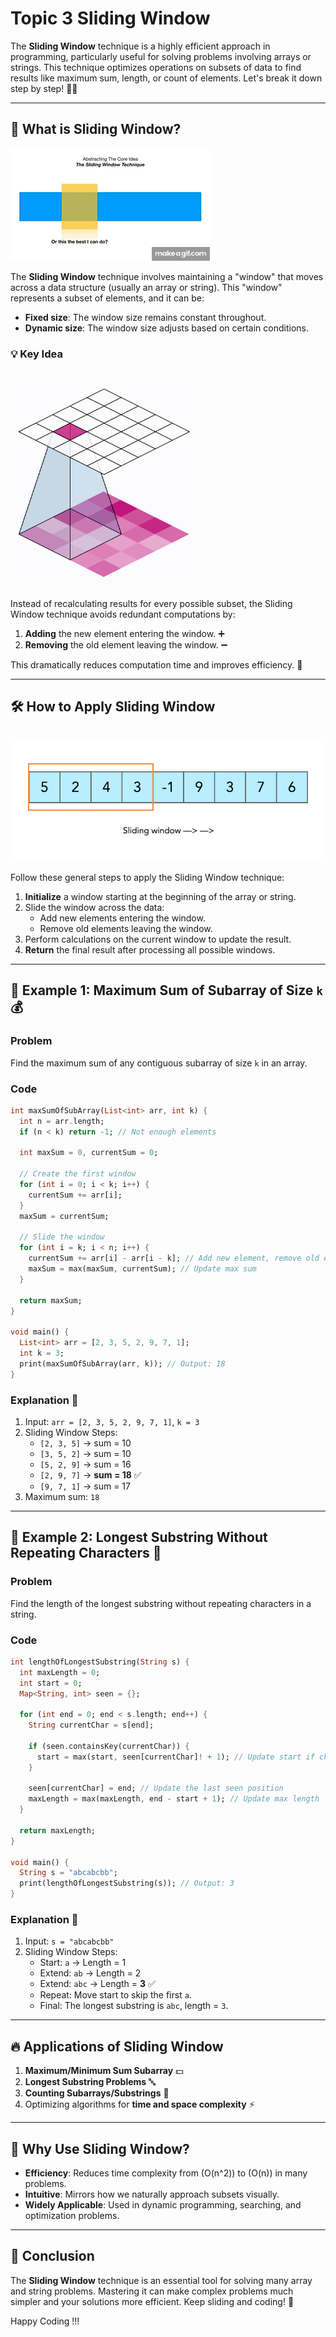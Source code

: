 # Topic 3 Sliding Window

The **Sliding Window** technique is a highly efficient approach in programming, particularly useful for solving problems involving arrays or strings. This technique optimizes operations on subsets of data to find results like maximum sum, length, or count of elements. Let's break it down step by step! 🏊‍♂️

---

## 📌 What is Sliding Window?

![Sliding Window](example-2.gif)

The **Sliding Window** technique involves maintaining a "window" that moves across a data structure (usually an array or string). This "window" represents a subset of elements, and it can be:

- **Fixed size**: The window size remains constant throughout.
- **Dynamic size**: The window size adjusts based on certain conditions.

### 💡 Key Idea

<br>
<img src="example-3.gif" alt="Sliding Window" width="300">

Instead of recalculating results for every possible subset, the Sliding Window technique avoids redundant computations by:

1. **Adding** the new element entering the window. ➕
2. **Removing** the old element leaving the window. ➖

This dramatically reduces computation time and improves efficiency. 🚀

---

## 🛠️ How to Apply Sliding Window

<br>
<img src="example-1.gif" alt="Sliding Window" width="600">

Follow these general steps to apply the Sliding Window technique:

1. **Initialize** a window starting at the beginning of the array or string.
2. Slide the window across the data:
   - Add new elements entering the window.
   - Remove old elements leaving the window.
3. Perform calculations on the current window to update the result.
4. **Return** the final result after processing all possible windows.

---

## 📝 Example 1: Maximum Sum of Subarray of Size `k` 💰

### Problem

Find the maximum sum of any contiguous subarray of size `k` in an array.

### Code

```dart
int maxSumOfSubArray(List<int> arr, int k) {
  int n = arr.length;
  if (n < k) return -1; // Not enough elements

  int maxSum = 0, currentSum = 0;

  // Create the first window
  for (int i = 0; i < k; i++) {
    currentSum += arr[i];
  }
  maxSum = currentSum;

  // Slide the window
  for (int i = k; i < n; i++) {
    currentSum += arr[i] - arr[i - k]; // Add new element, remove old element
    maxSum = max(maxSum, currentSum); // Update max sum
  }

  return maxSum;
}

void main() {
  List<int> arr = [2, 3, 5, 2, 9, 7, 1];
  int k = 3;
  print(maxSumOfSubArray(arr, k)); // Output: 18
}
```

### Explanation 📝

1. Input: `arr = [2, 3, 5, 2, 9, 7, 1]`, `k = 3`
2. Sliding Window Steps:
   - `[2, 3, 5]` → sum = 10
   - `[3, 5, 2]` → sum = 10
   - `[5, 2, 9]` → sum = 16
   - `[2, 9, 7]` → **sum = 18** ✅
   - `[9, 7, 1]` → sum = 17
3. Maximum sum: `18`

---

## 📝 Example 2: Longest Substring Without Repeating Characters 🔑

### Problem

Find the length of the longest substring without repeating characters in a string.

### Code

```dart
int lengthOfLongestSubstring(String s) {
  int maxLength = 0;
  int start = 0;
  Map<String, int> seen = {};

  for (int end = 0; end < s.length; end++) {
    String currentChar = s[end];

    if (seen.containsKey(currentChar)) {
      start = max(start, seen[currentChar]! + 1); // Update start if char repeats
    }

    seen[currentChar] = end; // Update the last seen position
    maxLength = max(maxLength, end - start + 1); // Update max length
  }

  return maxLength;
}

void main() {
  String s = "abcabcbb";
  print(lengthOfLongestSubstring(s)); // Output: 3
}
```

### Explanation 📝

1. Input: `s = "abcabcbb"`
2. Sliding Window Steps:
   - Start: `a` → Length = 1
   - Extend: `ab` → Length = 2
   - Extend: `abc` → Length = **3** ✅
   - Repeat: Move start to skip the first `a`.
   - Final: The longest substring is `abc`, length = `3`.

---

## 🔥 Applications of Sliding Window

1. **Maximum/Minimum Sum Subarray** 💵
2. **Longest Substring Problems** 🔤
3. **Counting Subarrays/Substrings** 🧮
4. Optimizing algorithms for **time and space complexity** ⚡

---

## 🚀 Why Use Sliding Window?

- **Efficiency**: Reduces time complexity from \(O(n^2)\) to \(O(n)\) in many problems.
- **Intuitive**: Mirrors how we naturally approach subsets visually.
- **Widely Applicable**: Used in dynamic programming, searching, and optimization problems.

---

## 🏁 Conclusion

The **Sliding Window** technique is an essential tool for solving many array and string problems. Mastering it can make complex problems much simpler and your solutions more efficient. Keep sliding and coding! 🎯

Happy Coding !!!
